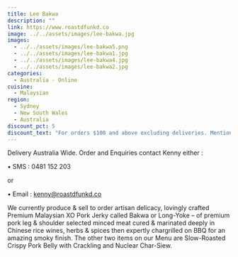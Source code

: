```yaml
---
title: Lee Bakwa
description: ""
link: https://www.roastdfunkd.co
image: ../../assets/images/lee-bakwa.jpg
images:
  - ../../assets/images/lee-bakwa5.png
  - ../../assets/images/lee-bakwa1.jpg
  - ../../assets/images/lee-bakwa4.jpg
  - ../../assets/images/lee-bakwa2.jpg
categories:
  - Australia - Online
cuisine:
  - Malaysian
region:
  - Sydney
  - New South Wales
  - Australia
discount_pct: 5
discount_text: "For orders $100 and above excluding deliveries. Mention Code HMG5. "
---
```


Delivery Australia Wide. Order and Enquiries contact Kenny either :

• SMS : 0481 152 203

or

• Email : kenny@roastdfunkd.co

We currently produce & sell to order artisan delicacy, lovingly crafted Premium Malaysian XO Pork Jerky called Bakwa or Long-Yoke – of premium pork leg & shoulder selected minced meat cured & marinated deeply in Chinese rice wines, herbs & spices then expertly chargrilled on BBQ for an amazing smoky finish. The other two items on our Menu are Slow-Roasted Crispy Pork Belly with Crackling and Nuclear Char-Siew.
